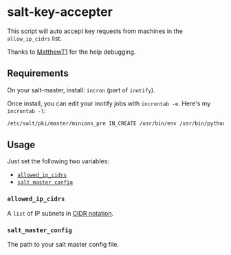 # salt-key-accepter

This script will auto accept key requests from machines in the `allow_ip_cidrs` list.

Thanks to [MatthewT1](https://github.com/MatthewT1) for the help debugging.

## Requirements

On your salt-master, install:
`incron` (part of `inotify`).

Once install, you can edit your inotify jobs with `incrontab -e`.  Here's my `incrontab -l`:
```bash
/etc/salt/pki/master/minions_pre IN_CREATE /usr/bin/env /usr/bin/python /usr/local/git/salt-key-accepter.py $@ $#
```

## Usage

Just set the following two variables:
* [`allowed_ip_cidrs`](https://github.com/VertigoRay/salt-key-accepter/blob/master/salt-key-accepter.py#L15-L17)
* [`salt_master_config`](https://github.com/VertigoRay/salt-key-accepter/blob/master/salt-key-accepter.py#L18)

### `allowed_ip_cidrs`

A `list` of IP subnets in [CIDR notation](http://en.wikipedia.org/wiki/Classless_Inter-Domain_Routing#CIDR_notation).

### `salt_master_config`

The path to your salt master config file.
